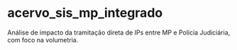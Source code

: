 # acervo_sis_mp_integrado

Análise de impacto da tramitação direta de IPs entre MP e Polícia Judiciária, com foco na volumetria.
